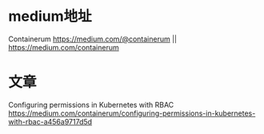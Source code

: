 
# medium地址

Containerum https://medium.com/@containerum || https://medium.com/containerum

# 文章

Configuring permissions in Kubernetes with RBAC https://medium.com/containerum/configuring-permissions-in-kubernetes-with-rbac-a456a9717d5d

